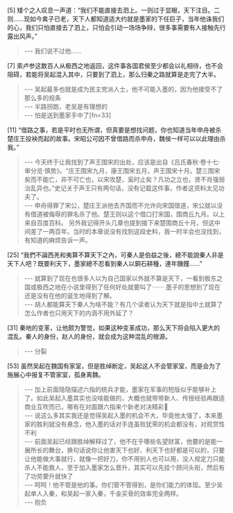
[5] 矮个之人叹息一声道：“我们不能直接去泗上。一则过于显眼，天下注目。二则……现如今禽子已老，天下人都知道适大约就是墨家的下任巨子，当年他诛我们的心，我们只怕直接去了泗上，只怕会引动一场场争辩，很多事需要有人接触先行露出风声。”
>--- 我们说不过他……<br>

[7] 索卢参这数百人从极西之地返回，这件事各国君侯至少都会以礼相待，也不会阻碍，若能将吴起混入其中，只要到了泗上，那么归秦之路就算是走完了大半。
>--- 吴起最多也就是成为民主党派人士，他不可能入墨的，因为他接受不了那么多的规条<br>
>--- 半路拐跑，老吴是有理想的<br>
>--- 怕是送到墨家手中了[fn=33]<br>

[11] “借路之事，若是平时也无所谓，但真要是想找问题，你也知道当年申舟被杀楚庄王投袂而起的故事。宋昭公可因不曾借路而杀申舟，魏侯一样可以以此理由杀我。”
>--- 今天终于让我找到了声王围宋的出处，应该是出自《吕氏春秋·卷十七·审分览·慎势》。“庄王围宋九月，康王围宋五月，声王围宋十月。楚三围宋矣而不能亡，非不可亡也，以宋攻楚，奚时止矣？凡功之立也，贤不肖强弱治乱异也。”史记关于声王只有两句话，没有记载这件事，作者这资料太见功夫了。<br>
>--- 申舟得罪了宋公，楚庄王派他去齐国而不允许向宋国借道，宋公就以没有借道被侮辱的罪名杀了他。楚王则以这个借口打宋国，围商丘九月。以上来自百度百科。
另外我记得开头几章也提到接下来楚围商丘十月，但这中间差了一两百年。当时的本章说没有找到这段史料，我一时半会也没找到，有知道的麻烦告诉一声。<br>

[25] “我們不論西羌和夷算不算天下之內，可秦人是伯益之後，總不能說秦人非是天下人吧？既要利天下，墨家總不忍看到秦人以銅石耕種，連年饑饉……”
>--- 就算到了现在也很多人以为自己国家以外就不算是天下，一看到极东之国或极西之地在小说里得到了任何好处就要叫了⋯⋯ 墨子的思想到了现在还是没有在他的诞生地得到了解。<br>
>--- 胡人都能算天下秦人为啥不能？有几个读者认为天下就是指中土就算了怎么作者也只用天下的内涵不用外延了？<br>

[31] 秦地的变革，让他颇为警觉，如果这种变革成功，那么天下将会陷入更大的混乱。秦人的身份，赵人的身份，就会成为这种混乱的根源。
>--- 分裂<br>

[53] 虽然吴起在魏国有家室，但是胜绰断定，吴起这人不会管家室，而是会为了施展心中报复不管家室，孤身离魏。
>--- 加上前面隐隐描述六指的统兵才能，墨家在军事的短版似乎能够补上了。如此吴起入墨其实也没啥能做的，大概也就带带新人、传授经验再跟适商业互吹而已，哪有在对面跟六指来个新老对决精彩🐶<br>
>--- 说这么多其实我还是觉得吴起入墨的机会不大，毕竟他太强了，本来墨家的胜利就没有悬念，他入墨的话对手连虽败犹荣的机会都没有，对观赏性不利<br>
>--- 前面吴起已经跟胜绰解释过了，他不在乎哪些名望财富，他要的是能一展所长的舞台，换句话说你让他害天下也好、利天下也好都是可以的，只要让他能做大事就行，就像一把好刀，你不用别人也可以用，没人规定刀只能杀人不能救人，至于加入墨家怎么晋升，其实可以先挂个顾问头衔，然后有了功劳要升就快了<br>
>--- 呵呵！他不管是他的事。你们管不管得到，是你们能力的体现。至少吴起单人入秦，和吴起一家入秦，千金买骨的效率完全两样。<br>
>--- 抱负<br>

